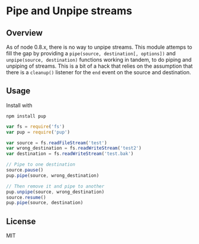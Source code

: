 # Pipe and Unpipe streams

## Overview

As of node 0.8.x, there is no way to unpipe streams. This module attemps to fill the gap by providing a `pipe(source, destination[, options])` and `unpipe(source, destination)` functions working in tandem, to do piping and unpiping of streams.
This is a bit of a hack that relies on the assumption that there is a `cleanup()` listener for the `end` event on the source and destination.

## Usage

Install with

    npm install pup

``` javascript
var fs = require('fs')
var pup = require('pup')

var source = fs.readFileStream('test')
var wrong_destination = fs.readWriteStream('test2')
var destination = fs.readWriteStream('test.bak')

// Pipe to one destination
source.pause()
pup.pipe(source, wrong_destination)

// Then remove it and pipe to another
pup.unpipe(source, wrong_destination)
source.resume()
pup.pipe(source, destination)
```

## License

MIT